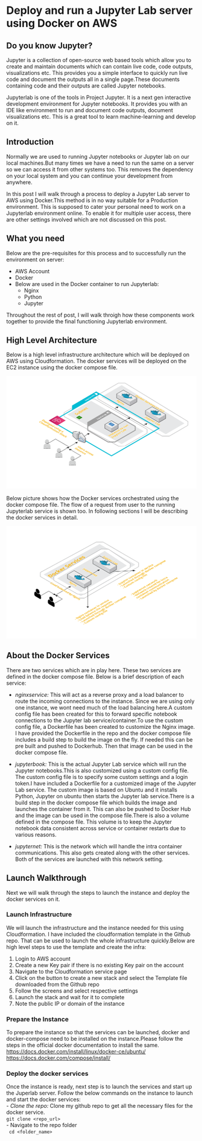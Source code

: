 # Deploy and run a Jupyter Lab server using Docker on AWS  

## Do you know Jupyter?  
Jupyter is a collection of open-source web based tools which allow you to create and maintain documents which can contain live code, code outputs, visualizations etc. This provides you a simple interface to quickly run live code and document the outputs all in a single page.These documents containing code and their outputs are called Jupyter notebooks.  

Jupyterlab is one of the tools in Project Jupyter. It is a next gen interactive development environment for Jupyter notebooks. It provides you with an IDE like environment to run and document code outputs, document visualizations etc. This is a great tool to learn machine-learning and develop on it.

## Introduction  
Normally we are used to running Jupyter notebooks or Jupyter lab on our local machines.But many times we have a need to run the same on a server so we can access it from other systems too. This removes the dependency on your local system and you can continue your development from anywhere.  

In this post I will walk through a process to deploy a Jupyter Lab server to AWS using Docker.This method is in no way suitable for a Production environment. This is supposed to cater your personal need to work on a Jupyterlab environment online. To enable it for multiple user access, there are other settings involved which are not discussed on this post.  

## What you need  
Below are the pre-requisites for this process and to successfully run the environment on server:  
  - AWS Account  
  - Docker  
  - Below are used in the Docker container to run Jupyterlab:  
    - Nginx  
    - Python  
    - Jupyter

Throughout the rest of post, I will walk throigh how these components work together to provide the final functioning Jupyterlab environment.  

## High Level Architecture  
Below is a high level infrastructure architecture which will be deployed on AWS using Cloudformation. The docker services will be deployed on the EC2 instance using the docker compose file.  

![InfraStructure](infra_archi.png)  

Below picture shows how the Docker services orchestrated using the docker compose file. The flow of a request from user to the running Jupyterlab service is shown too. In following sections I will be describing the docker services in detail.  

![InfraStructure](docker_archi.png) 


## About the Docker Services  
There are two services which are in play here. These two services are defined in the docker compose file. Below is a brief description of each service:  

  - <em>nginxservice:</em> This will act as a reverse proxy and a load balancer to route the incoming connections to the instance. Since we are using only one instance, we wont need much of the load balancing here.A custom config file has been created for this to forward specific notebook connections to the Jupyter lab service/container.To use the custom config file, a Dockerfile has been created to customize the Nginx image. I have provided the Dockerfile in the repo and the docker compose file includes a build step to build the image on the fly. If needed this can be pre built and pushed to Dockerhub. Then that image can be used in the docker compose file.  

  - <em>jupyterbook:</em> This is the actual Jupyter Lab service which will run the Jupyter notebooks.This is also customized using a custom config file. The custom config file is to specify some custom settings and a login token.I have included a Dockerfile for a customized image of the Jupyter Lab service. The custom image is based on Ubuntu and it installs Python, Jupyter on ubuntu then starts the Jupyter lab service.There is a build step in the docker compose file which builds the image and launches the container from it. This can also be pushed to Docker Hub and the image can be used in the compose file.There is also a volume defined in the compose file. This volume is to keep the Jupyter notebook data consistent across service or container restarts due to various reasons.  

  - <em>jupyternet:</em> This is the network which will handle the intra container communications. This also gets created along with the other services. Both of the services are launched with this network setting.

## Launch Walkthrough  
Next we will walk through the steps to launch the instance and deploy the docker services on it.  

  ### Launch Infrastructure  
  We will launch the infrastructure and the instance needed for this using Cloudformation. I have included the cloudformation template in the Github repo. That can be used to launch the whole infrastructure quickly.Below are high level steps to use the template and create the infra:  
   1. Login to AWS account  
   2. Create a new Key pair if there is no existing Key pair on the account
   3. Navigate to the Cloudformation service page
   4. Click on the button to create a new stack and select the Template file downloaded from the Github repo  
   5. Follow the screens and select respective settings  
   6. Launch the stack and wait for it to complete  
   7. Note the public IP or domain of the instance  
  
  ### Prepare the Instance  
  To prepare the instance so that the services can be launched, docker and docker-compose need to be installed on the instance.Please follow the steps in the official docker documentation to install the same.  
  https://docs.docker.com/install/linux/docker-ce/ubuntu/  
  https://docs.docker.com/compose/install/
  

  ### Deploy the docker services  
  Once the instance is ready, next step is to launch the services and start up the Juperlab server. Follow the below commands on the instance to launch and start the docker services:  
    - <em>Clone the repo: </em>Clone my github repo to get all the necessary files for the docker service.  
    ``` git clone <repo_url>  ```  
    - Navigate to the repo folder  
    ``` cd <folder_name>```